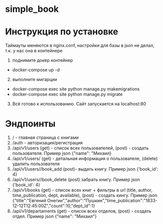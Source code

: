 # simple_book

# Инструкция по установке
Таймауты меняются в nginx.conf, настройки для базы в json не делал, т.к. у нас она в контейнере
1. поднимите докер контейнер
  * docker-compose up -d
2. выполните мигарции 
  * docker-compose exec site python manage.py makemigrations 
  * docker-compose exec site python manage.py migrate
3. Всё готово к использованию. Сайт запускается на localhost:80

# Эндпоинты
1. / - главная страница с книгами
2. /auth - авторизация/регистрация
3. /api/v1/users (get) - список всех пользователей, (post) - создать пользователя. Пример json {"name": "Михаил}
4. /api/v1/users/<id> (get) - детальная информация о пользователе, (delete) удалить пользователя
5. /api/v1/users/<id>/book_add (post)- выдать книгу. Пример json {'book_id': 4}
6. /api/v1/users/<id>/book_delete (post) забрать книгу. Пример json {'book_id': 4}
7. /api/v1/books (get) - список всех книг + фильтры в url (title, author, time_publication, dept, available), (post) - создать кингу. Пример json {"title":"Евгений Онегин","author":"Пушкин","time_publication":"1833-12-12T12:45:00Z","count":10,"dept_id":1}
8. /api/v1/departaments (get) - список всех отделов, (post) - создать отдел. Пример json {"name": "Михаил"}

